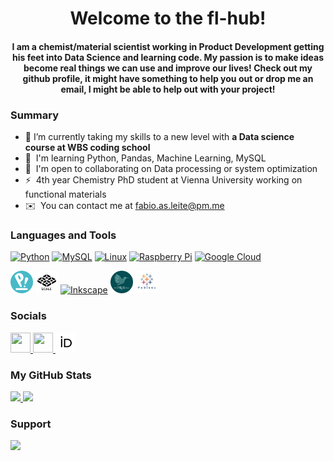 <!-- header-->
<h1 align="center">Welcome to the fl-hub!</h1>
<h4 align="center">I am a chemist/material scientist working in Product Development getting his feet into Data Science and learning code. My passion is to make ideas become real things we can use and improve our lives! Check out my github profile, it might have something to help you out or drop me an email, I might be able to help out with your project!</h4>

<!-- Current-->
<h3 align="left">Summary</h3>

* 🔭 I’m currently taking my skills to a new level with **a Data science course at WBS coding school**
* 🧠  I'm learning Python, Pandas, Machine Learning, MySQL
* 🤝  I'm open to collaborating on Data processing or system optimization
* ⚡  4th year Chemistry PhD student at Vienna University working on functional materials
* ✉️  You can contact me at [fabio.as.leite@pm.me](mailto:fabio.as.leite@pm.me)


<!-- Language and tools -->
<h3 align="left">Languages and Tools</h3>
<p align="left">
<a href="https://www.python.org/" target="_blank" rel="noreferrer"><img src="https://raw.githubusercontent.com/danielcranney/readme-generator/main/public/icons/skills/python-colored.svg" width="36" height="36" alt="Python" /></a>
<a href="https://www.mysql.com/" target="_blank" rel="noreferrer"><img src="https://raw.githubusercontent.com/danielcranney/readme-generator/main/public/icons/skills/mysql-colored.svg" width="36" height="36" alt="MySQL" /></a>
<a href="https://www.linux.org" target="_blank" rel="noreferrer"><img src="https://raw.githubusercontent.com/danielcranney/readme-generator/main/public/icons/skills/linux-colored.svg" width="36" height="36" alt="Linux" /></a>
<a href="https://www.raspberrypi.org/" target="_blank" rel="noreferrer"><img src="https://raw.githubusercontent.com/danielcranney/readme-generator/main/public/icons/skills/raspberrypi-colored.svg" width="36" height="36" alt="Raspberry Pi" /></a>
<a href="https://cloud.google.com/" target="_blank" rel="noreferrer"><img src="https://raw.githubusercontent.com/danielcranney/readme-generator/main/public/icons/skills/googlecloud-colored.svg" width="36" height="36" alt="Google Cloud" /></a></p>
<a href="https://pop.system76.com/" target="_blank" rel="noreferrer"><img src="https://github.com/fl-hub/icons/blob/main/Icons%20Github%20profile/popos.png?raw=true" width="36" height="36" alt="Pop!OS" /></a>
<a href="https://www.truenas.com/" target="_black" rel"noreferrer"><img src="https://github.com/fl-hub/icons/blob/main/Icons%20Github%20profile/truenas.png?raw=true" width="36" height="36" alt="TrueNAS" /></a>
<a href="https://inkscape.org/" target="_black" rel"noreferrer"><img src="https://github.com/fl-hub/icons/blob/main/Icons%20Github%20profile/inkscape.png?raw=true" width="36" height="36" alt="Inkscape" /></a>
<a href="https://www.latex-project.org/" target="_black" rel"noreferrer"><img src="https://github.com/fl-hub/icons/blob/main/Icons%20Github%20profile/latex.png?raw=true" width="36" height="36" alt="LaTeX" /></a>
<a href="https://www.tableau.com/" target="_black" rel"noreferrer"><img src="https://github.com/fl-hub/icons/blob/main/Icons%20Github%20profile/tableau_white.png?raw=true" width="36" height="36" alt="Tableau" /></a>
</p>

<!-- Socials-->
<h3 align="left">Socials</h3>
<p align="left"> <a href="https://www.github.com/fl-hub" target="_blank" rel="noreferrer"> <picture> <source media="(prefers-color-scheme: dark)" srcset="https://raw.githubusercontent.com/danielcranney/readme-generator/main/public/icons/socials/github-dark.svg" /> <source media="(prefers-color-scheme: light)" srcset="https://raw.githubusercontent.com/danielcranney/readme-generator/main/public/icons/socials/github.svg" /> <img src="https://raw.githubusercontent.com/danielcranney/readme-generator/main/public/icons/socials/github.svg" width="32" height="32" /> </picture> </a> <a href="https://www.linkedin.com/in/fabioleitein" target="_blank" rel="noreferrer"> <picture> <source media="(prefers-color-scheme: dark)" srcset="https://raw.githubusercontent.com/danielcranney/readme-generator/main/public/icons/socials/linkedin-dark.svg" /> <source media="(prefers-color-scheme: light)" srcset="https://raw.githubusercontent.com/danielcranney/readme-generator/main/public/icons/socials/linkedin.svg" /> <img src="https://raw.githubusercontent.com/danielcranney/readme-generator/main/public/icons/socials/linkedin.svg" width="32" height="32" /> </picture> </a> <a href="https://orcid.org/0000-0002-6315-7414 target="_blank" rel="noreferrer"> <picture> <source media="(prefers-color-scheme: dark)" srcset="https://github.com/fl-hub/icons/blob/main/Icons%20Github%20profile/orcidwb.png?raw=true" /> <source media="(prefers-color-scheme: light)" srcset="https://github.com/fl-hub/icons/blob/main/Icons%20Github%20profile/orcidwb.png?raw=true" /> <img src="https://github.com/fl-hub/icons/blob/main/Icons%20Github%20profile/orcidwb.png?raw=true" width="32" height="32" /> </picture> </a></p>

<!-- Metrics -->
<h3 align="left">My GitHub Stats</h3>
<p align="left"><a href="https://github.com/fl-hub">
   <img height="150em" src="https://github-readme-stats.vercel.app/api?username=fl-hub&theme=vue-dark&show_icons=true&hide_border=true&count_private=true">
   <img height="130em" src="https://github-readme-stats.vercel.app/api/top-langs/?username=fl-hub&theme=vue-dark&show_icons=true&hide_border=true&layout=compact">
</a></p>

<!-- Support -->
<h3 align="left">Support</h3>
<p align="left"> <a href="https://www.ko-fi.com/flhub"> <img src="https://storage.ko-fi.com/cdn/kofi2.png?v=3" width="150"/></a>

</p>

